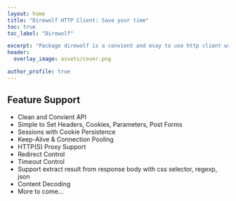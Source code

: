 ```yaml
---
layout: home
title: "Direwolf HTTP Client: Save your time"
toc: true
toc_label: "Direwolf"

excerpt: "Package direwolf is a convient and esay to use http client written in Golang."
header:
  overlay_image: assets/cover.png

author_profile: true
---
```


## Feature Support

- Clean and Convient API
- Simple to Set Headers, Cookies, Parameters, Post Forms
- Sessions with Cookie Persistence
- Keep-Alive & Connection Pooling
- HTTP(S) Proxy Support
- Redirect Control
- Timeout Control
- Support extract result from response body with css selector, regexp, json
- Content Decoding
- More to come...
